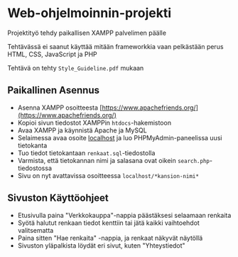 # Web-ohjelmoinnin-projekti

Projektityö tehdy paikallisen XAMPP palvelimen päälle

Tehtävässä ei saanut käyttää mitään frameworkkia vaan pelkästään perus HTML, CSS, JavaScript ja PHP

Tehtävä on tehty `Style_Guideline.pdf` mukaan

## Paikallinen Asennus

- Asenna XAMPP osoitteesta [https://www.apachefriends.org/](https://www.apachefriends.org/)
- Kopioi sivun tiedostot XAMPPin `htdocs`-hakemistoon
- Avaa XAMPP ja käynnistä Apache ja MySQL
- Selaimessa avaa osoite [localhost](http://localhost) ja luo PHPMyAdmin-paneelissa uusi tietokanta
- Tuo tiedot tietokantaan `renkaat.sql`-tiedostolla
- Varmista, että tietokannan nimi ja salasana ovat oikein `search.php`-tiedostossa
- Sivu on nyt avattavissa osoitteessa `localhost/*kansion-nimi*`

## Sivuston Käyttöohjeet

- Etusivulla paina "Verkkokauppa"-nappia päästäksesi selaamaan renkaita
- Syötä halutut renkaan tiedot kenttiin tai jätä kaikki vaihtoehdot valitsematta
- Paina sitten "Hae renkaita" -nappia, ja renkaat näkyvät näytöllä
- Sivuston yläpalkista löydät eri sivut, kuten "Yhteystiedot"
